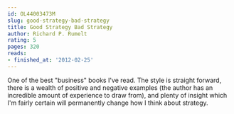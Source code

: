 ```yaml
---
id: OL44003473M
slug: good-strategy-bad-strategy
title: Good Strategy Bad Strategy
author: Richard P. Rumelt
rating: 5
pages: 320
reads:
- finished_at: '2012-02-25'
---
```

One of the best "business" books I've read. The style is straight forward, there is a wealth of positive and negative examples (the author has an incredible amount of experience to draw from), and plenty of insight which I'm fairly certain will permanently change how I think about strategy.
